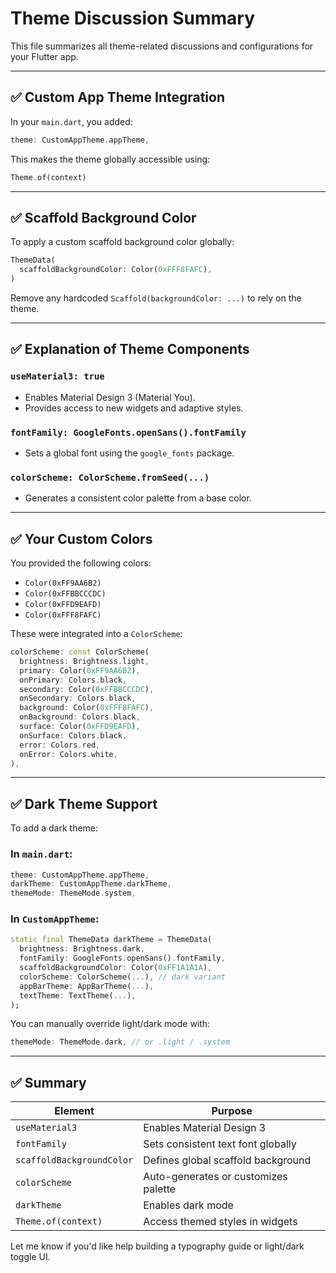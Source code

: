 # Theme Discussion Summary

This file summarizes all theme-related discussions and configurations for your Flutter app.

---

## ✅ Custom App Theme Integration

In your `main.dart`, you added:

```dart
theme: CustomAppTheme.appTheme,
```

This makes the theme globally accessible using:

```dart
Theme.of(context)
```

---

## ✅ Scaffold Background Color

To apply a custom scaffold background color globally:

```dart
ThemeData(
  scaffoldBackgroundColor: Color(0xFFF8FAFC),
)
```

Remove any hardcoded `Scaffold(backgroundColor: ...)` to rely on the theme.

---

## ✅ Explanation of Theme Components

### `useMaterial3: true`
- Enables Material Design 3 (Material You).
- Provides access to new widgets and adaptive styles.

### `fontFamily: GoogleFonts.openSans().fontFamily`
- Sets a global font using the `google_fonts` package.

### `colorScheme: ColorScheme.fromSeed(...)`
- Generates a consistent color palette from a base color.

---

## ✅ Your Custom Colors

You provided the following colors:
- `Color(0xFF9AA6B2)`
- `Color(0xFFBBCCCDC)`
- `Color(0xFFD9EAFD)`
- `Color(0xFFF8FAFC)`

These were integrated into a `ColorScheme`:

```dart
colorScheme: const ColorScheme(
  brightness: Brightness.light,
  primary: Color(0xFF9AA6B2),
  onPrimary: Colors.black,
  secondary: Color(0xFFBBCCCDC),
  onSecondary: Colors.black,
  background: Color(0xFFF8FAFC),
  onBackground: Colors.black,
  surface: Color(0xFFD9EAFD),
  onSurface: Colors.black,
  error: Colors.red,
  onError: Colors.white,
),
```

---

## ✅ Dark Theme Support

To add a dark theme:

### In `main.dart`:

```dart
theme: CustomAppTheme.appTheme,
darkTheme: CustomAppTheme.darkTheme,
themeMode: ThemeMode.system,
```

### In `CustomAppTheme`:

```dart
static final ThemeData darkTheme = ThemeData(
  brightness: Brightness.dark,
  fontFamily: GoogleFonts.openSans().fontFamily,
  scaffoldBackgroundColor: Color(0xFF1A1A1A),
  colorScheme: ColorScheme(...), // dark variant
  appBarTheme: AppBarTheme(...),
  textTheme: TextTheme(...),
);
```

You can manually override light/dark mode with:

```dart
themeMode: ThemeMode.dark, // or .light / .system
```

---

## ✅ Summary

| Element           | Purpose                                  |
|------------------|------------------------------------------|
| `useMaterial3`    | Enables Material Design 3                |
| `fontFamily`      | Sets consistent text font globally       |
| `scaffoldBackgroundColor` | Defines global scaffold background |
| `colorScheme`     | Auto-generates or customizes palette     |
| `darkTheme`       | Enables dark mode                        |
| `Theme.of(context)` | Access themed styles in widgets       |

Let me know if you'd like help building a typography guide or light/dark toggle UI.